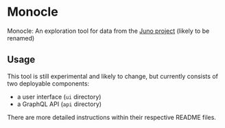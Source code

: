 # Monocle
Monocle: An exploration tool for data from the [Juno project](https://www.gbsgen.net/) (likely to be renamed)

## Usage
This tool is still experimental and likely to change, but currently consists of two deployable components:
- a user interface (`ui` directory)
- a GraphQL API (`api` directory)

There are more detailed instructions within their respective README files.
